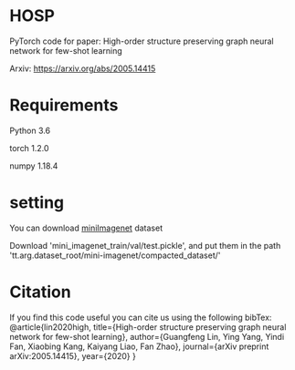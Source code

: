 # HOSP
PyTorch code for paper: High-order structure preserving graph neural network for few-shot learning

Arxiv: https://arxiv.org/abs/2005.14415

# Requirements
Python 3.6

torch 1.2.0

numpy 1.18.4

# setting
You can download [miniImagenet](https://drive.google.com/drive/folders/15WuREBvhEbSWo4fTr1r-vMY0C_6QWv4w) dataset

Download 'mini_imagenet_train/val/test.pickle', and put them in the path 'tt.arg.dataset_root/mini-imagenet/compacted_dataset/'



# Citation
If you find this code useful you can cite us using the following bibTex:
@article{lin2020high,
  title={High-order structure preserving graph neural network for few-shot learning},
  author={Guangfeng Lin, Ying Yang, Yindi Fan, Xiaobing Kang, Kaiyang Liao, Fan Zhao},
  journal={arXiv preprint arXiv:2005.14415},
  year={2020}
}
